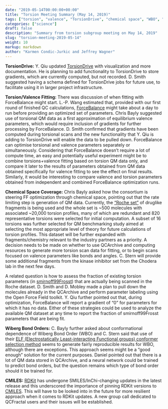 ```yaml
---
date: "2019-05-14T00:00:00+00:00"
title: "Torsion Meeting Summary (May 14, 2019)"
tags: ["torsion", "valence", "TorsionDrive", "chemical space", "WBO", "CMILES", "QC datasets", "fitting", "infrastructure", "fragmentation"]
categories: ["science"]
draft: false
description: "Summary from torsion subgroup meeting on May 14, 2019"
slug: "torsion-meeting-2019-05-14"
weight: 10
markup: markdown
author: "Karmen Condic-Jurkic and Jeffrey Wagner"
---
```


**TorsionDrive:** Y. Qiu updated [TorsionDrive](https://github.com/lpwgroup/torsiondrive) with visualization and more documentation. He is planning to add functionality to TorsionDrive to store gradients, which are currently computed, but not recorded. D. Smith suggested having a schema defined for TorsionDrive jobs for future use, to facilitate using it in larger project infrastructure.

**Torsion/Valence Fitting:** There was discussion of when fitting with ForceBalance might start. L.-P. Wang estimated that, provided with our first round of finished QC calculations, [ForceBalance](https://github.com/leeping/forcebalance) might take about a day to run before providing an optimized set of parameters. Chris Bayly suggested use of torsional QM data as a first approximation of equilibrium valence parameters, which would require inclusion of gradients for further processing by ForceBalance. D. Smith confirmed that gradients have been computed during torsional scans and the new functionality that Y. Qiu is adding to TorsionDrive will enable the data to be pulled down. ForceBalance can optimise torsional and valence parameters separately or simultaneously. Considering that ForceBalance doesn’t require a lot of compute time, an easy and potentially useful experiment might be to combine torsions+valence fitting based on torsion QM data only, and compare it later to the results of parameters obtained from QM data obtained specifically for valence fitting to see the effect on final results. Similarly, it would be interesting to compare valence and torsion parameters obtained from independent and combined ForceBalance optimization runs.

**Chemical Space Coverage:** Chris Bayly asked how the consortium is steering FF optimization through chemical space, pointing out that the rate limiting step is generation of QM data. Currently, the [“Roche set”](https://github.com/openforcefield/open-forcefield-data/tree/master/Torsion-Drives/Roche-Reference-Compounds) of druglike fragments is being used and the whole set is ~500 molecules with associated ~20,000 torsion profiles, many of which are redundant and 820 representative torsions were selected for initial computation. A subset of 16 torsions was further selected for QM benchmarking study aimed at selecting the most appropriate level of theory for future calculations of torsion profiles. This dataset will be further expanded with fragments/chemistry relevant to the industry partners as a priority. A decision needs to be made on whether to use QCArchive and computing resources to generate more torsion scan data for fitting, or to begin scans focused on valence parameters like bonds and angles. C. Stern will provide some additional fragments from the kinase inhibitor set from the Chodera lab in the next few days.

A related question is how to assess the fraction of existing torsion parameters (in [smirnoff99Frosst](https://github.com/openforcefield/smirnoff99Frosst)) that are actually being scanned in the Roche dataset. D. Smith and D. Mobley made a plan to pull down the molecules already in the QCArchive and perform parameter labeling using the Open Force Field toolkit. Y. Qiu further pointed out that, during optimization, ForceBalance will report a gradient of “0” for parameters for which it has no data. Either of these strategies could be used to analyze the available QM dataset at any time to report the fraction of smirnoff99Frosst parameters that are being fit.

**Wiberg Bond Orders:** C. Bayly further asked about conformational dependence of Wiberg Bond Order (WBO) and C. Stern said that use of their [ELF (Electrostatically Least-interacting Functional groups) conformer selection method](https://docs.eyesopen.com/applications/quacpac/theory/molcharge_theory.html#elf-conformer-selection) seems to generate fairly reproducible results for WBO, although there are exceptions. This approach seems might be a  “good enough” solution for the current purposes. Daniel pointed out that there is a lot of QM data stored in QCArchive, and a neural network could be trained to predict bond orders, but the question remains which type of bond order should it be trained for.

**CMILES:** [RDKit]((http://rdkit.org/)) has undergone SMILES/InChi-changing updates in the latest release and this underscored the importance of pinning RDKit versions to [CMILES](https://github.com/openforcefield/cmiles). This will have to be looked into in the future for more resilient approach when it comes to RDKit updates. A new group call dedicated to QCFractal users and their issues will be established.
